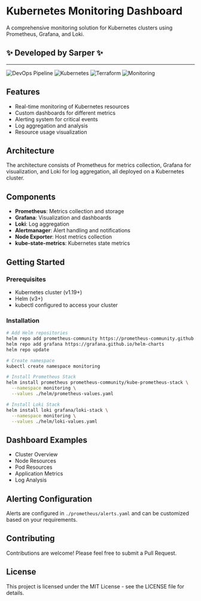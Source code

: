 # Kubernetes Monitoring Dashboard

A comprehensive monitoring solution for Kubernetes clusters using Prometheus, Grafana, and Loki.

## ✨ Developed by Sarper ✨

---

![DevOps Pipeline](https://img.shields.io/badge/DevOps-Pipeline-blue)
![Kubernetes](https://img.shields.io/badge/Kubernetes-Ready-brightgreen)
![Terraform](https://img.shields.io/badge/Infrastructure-Terraform-purple)
![Monitoring](https://img.shields.io/badge/Monitoring-Prometheus-orange)

## Features

- Real-time monitoring of Kubernetes resources
- Custom dashboards for different metrics
- Alerting system for critical events
- Log aggregation and analysis
- Resource usage visualization

## Architecture

The architecture consists of Prometheus for metrics collection, Grafana for visualization, and Loki for log aggregation, all deployed on a Kubernetes cluster.

## Components

- **Prometheus**: Metrics collection and storage
- **Grafana**: Visualization and dashboards
- **Loki**: Log aggregation
- **Alertmanager**: Alert handling and notifications
- **Node Exporter**: Host metrics collection
- **kube-state-metrics**: Kubernetes state metrics

## Getting Started

### Prerequisites

- Kubernetes cluster (v1.19+)
- Helm (v3+)
- kubectl configured to access your cluster

### Installation

```bash
# Add Helm repositories
helm repo add prometheus-community https://prometheus-community.github.io/helm-charts
helm repo add grafana https://grafana.github.io/helm-charts
helm repo update

# Create namespace
kubectl create namespace monitoring

# Install Prometheus Stack
helm install prometheus prometheus-community/kube-prometheus-stack \
  --namespace monitoring \
  --values ./helm/prometheus-values.yaml

# Install Loki Stack
helm install loki grafana/loki-stack \
  --namespace monitoring \
  --values ./helm/loki-values.yaml
```

## Dashboard Examples

- Cluster Overview
- Node Resources
- Pod Resources
- Application Metrics
- Log Analysis

## Alerting Configuration

Alerts are configured in `./prometheus/alerts.yaml` and can be customized based on your requirements.

## Contributing

Contributions are welcome! Please feel free to submit a Pull Request.

## License

This project is licensed under the MIT License - see the LICENSE file for details.